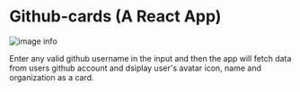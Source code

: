 # Github-cards (A React App)

![image info](./img/githubCard.png)

Enter any valid github username in the input and then the app will fetch data from users github account and dsiplay user's avatar icon, name and organization as a card.